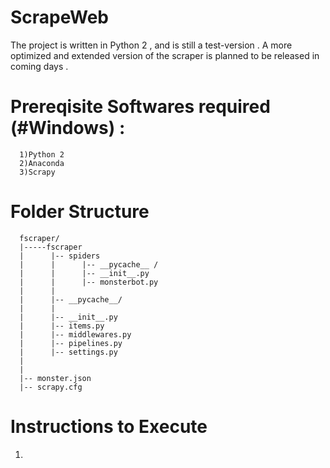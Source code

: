 # ScrapeWeb

The project is written in Python 2 , and is still a test-version . A more optimized and extended version of the scraper is planned to be released in coming days .

# Prereqisite Softwares required  (#Windows) :
      1)Python 2
      2)Anaconda
      3)Scrapy 
 
# Folder Structure
      fscraper/
      |-----fscraper
      |      |-- spiders
      |      |      |-- __pycache__ /
      |      |      |-- __init__.py
      |      |      |-- monsterbot.py
      |      |
      |      |-- __pycache__/
      |      |
      |      |-- __init__.py
      |      |-- items.py
      |      |-- middlewares.py
      |      |-- pipelines.py
      |      |-- settings.py
      |
      |
      |-- monster.json
      |-- scrapy.cfg
    
 
# Instructions to Execute

1)

   
